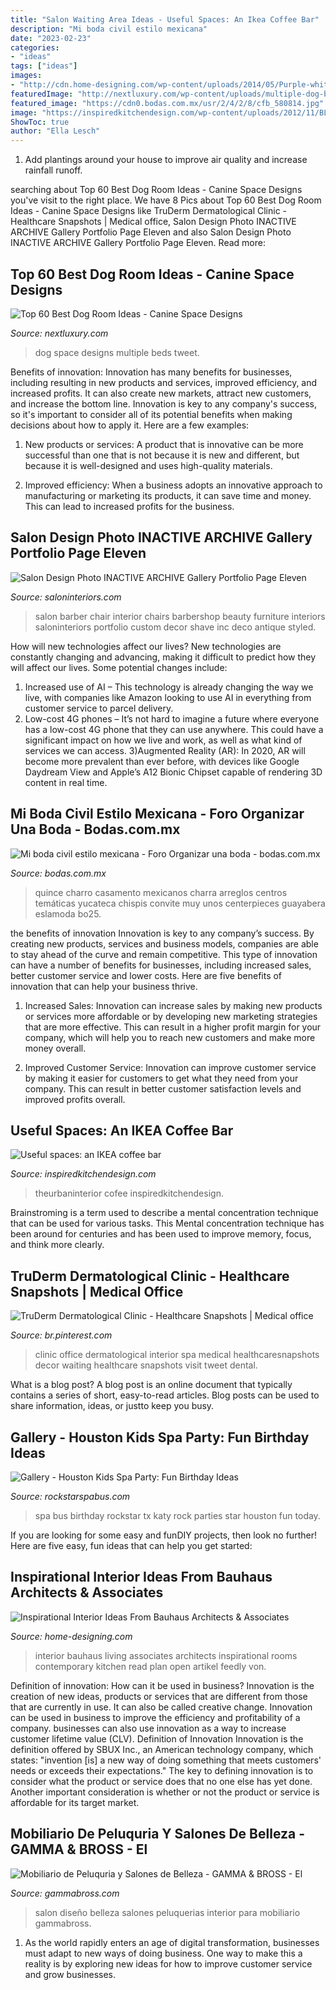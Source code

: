 ```yaml
---
title: "Salon Waiting Area Ideas - Useful Spaces: An Ikea Coffee Bar"
description: "Mi boda civil estilo mexicana"
date: "2023-02-23"
categories:
- "ideas"
tags: ["ideas"]
images:
- "http://cdn.home-designing.com/wp-content/uploads/2014/05/Purple-white-interior.jpg"
featuredImage: "http://nextluxury.com/wp-content/uploads/multiple-dog-beds-dog-room-ideas.jpg"
featured_image: "https://cdn0.bodas.com.mx/usr/2/4/2/8/cfb_580814.jpg"
image: "https://inspiredkitchendesign.com/wp-content/uploads/2012/11/BL00047-A.jpg"
ShowToc: true
author: "Ella Lesch"
---
```



1. Add plantings around your house to improve air quality and increase rainfall runoff.

	

		
searching about Top 60 Best Dog Room Ideas - Canine Space Designs you've visit to the right place. We have 8 Pics about Top 60 Best Dog Room Ideas - Canine Space Designs like TruDerm Dermatological Clinic - Healthcare Snapshots | Medical office, Salon Design Photo INACTIVE ARCHIVE Gallery Portfolio Page Eleven and also Salon Design Photo INACTIVE ARCHIVE Gallery Portfolio Page Eleven. Read more:
		
    
## Top 60 Best Dog Room Ideas - Canine Space Designs

<img loading=lazy src="http://nextluxury.com/wp-content/uploads/multiple-dog-beds-dog-room-ideas.jpg" onerror="this.onerror=null;this.src='https://tse4.mm.bing.net/th?id=OIP.UTg-xrs1v1hcw7OdMGCPAAAAAA&amp;pid=15.1';" alt="Top 60 Best Dog Room Ideas - Canine Space Designs">

_Source: nextluxury.com_

>dog space designs multiple beds tweet. 

	

Benefits of innovation:
Innovation has many benefits for businesses, including resulting in new products and services, improved efficiency, and increased profits. It can also create new markets, attract new customers, and increase the bottom line. Innovation is key to any company's success, so it's important to consider all of its potential benefits when making decisions about how to apply it. Here are a few examples:
1. New products or services: A product that is innovative can be more successful than one that is not because it is new and different, but because it is well-designed and uses high-quality materials.

2. Improved efficiency: When a business adopts an innovative approach to manufacturing or marketing its products, it can save time and money. This can lead to increased profits for the business.


    
## Salon Design Photo INACTIVE ARCHIVE Gallery Portfolio Page Eleven

<img loading=lazy src="https://www.saloninteriors.com/portfolio/images/custom-cuts/1.jpg" onerror="this.onerror=null;this.src='https://tse2.mm.bing.net/th?id=OIP.LsJtI3E8ccztqq_JuhqxpgAAAA&amp;pid=15.1';" alt="Salon Design Photo INACTIVE ARCHIVE Gallery Portfolio Page Eleven">

_Source: saloninteriors.com_

>salon barber chair interior chairs barbershop beauty furniture interiors saloninteriors portfolio custom decor shave inc deco antique styled. 

	

How will new technologies affect our lives?
New technologies are constantly changing and advancing, making it difficult to predict how they will affect our lives. Some potential changes include: 
1) Increased use of AI – This technology is already changing the way we live, with companies like Amazon looking to use AI in everything from customer service to parcel delivery. 
2) Low-cost 4G phones – It’s not hard to imagine a future where everyone has a low-cost 4G phone that they can use anywhere. This could have a significant impact on how we live and work, as well as what kind of services we can access. 
3)Augmented Reality (AR): In 2020, AR will become more prevalent than ever before, with devices like Google Daydream View and Apple’s A12 Bionic Chipset capable of rendering 3D content in real time.

    
## Mi Boda Civil Estilo Mexicana - Foro Organizar Una Boda - Bodas.com.mx

<img loading=lazy src="https://cdn0.bodas.com.mx/usr/2/4/2/8/cfb_580814.jpg" onerror="this.onerror=null;this.src='https://tse3.mm.bing.net/th?id=OIP.wgCg8x3IQCFF0LFtEvXKHAAAAA&amp;pid=15.1';" alt="Mi boda civil estilo mexicana - Foro Organizar una boda - bodas.com.mx">

_Source: bodas.com.mx_

>quince charro casamento mexicanos charra arreglos centros temáticas yucateca chispis convite muy unos centerpieces guayabera eslamoda bo25. 

	

the benefits of innovation
Innovation is key to any company’s success. By creating new products, services and business models, companies are able to stay ahead of the curve and remain competitive. This type of innovation can have a number of benefits for businesses, including increased sales, better customer service and lower costs. Here are five benefits of innovation that can help your business thrive.
1. Increased Sales: Innovation can increase sales by making new products or services more affordable or by developing new marketing strategies that are more effective. This can result in a higher profit margin for your company, which will help you to reach new customers and make more money overall.

2. Improved Customer Service: Innovation can improve customer service by making it easier for customers to get what they need from your company. This can result in better customer satisfaction levels and improved profits overall.


    
## Useful Spaces: An IKEA Coffee Bar

<img loading=lazy src="https://inspiredkitchendesign.com/wp-content/uploads/2012/11/BL00047-A.jpg" onerror="this.onerror=null;this.src='https://tse3.mm.bing.net/th?id=OIP.Lt8THMOcb5giLpV9APHn5gHaKi&amp;pid=15.1';" alt="Useful spaces: an IKEA coffee bar">

_Source: inspiredkitchendesign.com_

>theurbaninterior cofee inspiredkitchendesign. 

	

Brainstroming is a term used to describe a mental concentration technique that can be used for various tasks. This Mental concentration technique has been around for centuries and has been used to improve memory, focus, and think more clearly.

    
## TruDerm Dermatological Clinic - Healthcare Snapshots | Medical Office

<img loading=lazy src="https://i.pinimg.com/736x/30/1b/a3/301ba3d1630a5f0f1cdf37b01b34136d.jpg" onerror="this.onerror=null;this.src='https://tse1.mm.bing.net/th?id=OIP.6dny8rwVA1sdkgjPoFHKlQHaE8&amp;pid=15.1';" alt="TruDerm Dermatological Clinic - Healthcare Snapshots | Medical office">

_Source: br.pinterest.com_

>clinic office dermatological interior spa medical healthcaresnapshots decor waiting healthcare snapshots visit tweet dental. 

	

What is a blog post?
A blog post is an online document that typically contains a series of short, easy-to-read articles. Blog posts can be used to share information, ideas, or justto keep you busy.

    
## Gallery - Houston Kids Spa Party: Fun Birthday Ideas

<img loading=lazy src="https://rockstarspabus.com/wp-content/uploads/2017/07/rock-star-spa-bus-gallery-katy-tx.jpg" onerror="this.onerror=null;this.src='https://tse1.mm.bing.net/th?id=OIP.AlguWMM808E9Juf-cW424gHaE8&amp;pid=15.1';" alt="Gallery - Houston Kids Spa Party: Fun Birthday Ideas">

_Source: rockstarspabus.com_

>spa bus birthday rockstar tx katy rock parties star houston fun today. 

	

If you are looking for some easy and funDIY projects, then look no further! Here are five easy, fun ideas that can help you get started: 

    
## Inspirational Interior Ideas From Bauhaus Architects &amp; Associates

<img loading=lazy src="http://cdn.home-designing.com/wp-content/uploads/2014/05/Purple-white-interior.jpg" onerror="this.onerror=null;this.src='https://tse1.mm.bing.net/th?id=OIP.yMHe-yDC6aIYwBehMjpDAAHaId&amp;pid=15.1';" alt="Inspirational Interior Ideas From Bauhaus Architects &amp; Associates">

_Source: home-designing.com_

>interior bauhaus living associates architects inspirational rooms contemporary kitchen read plan open artikel feedly von. 

	

Definition of innovation: How can it be used in business?
Innovation is the creation of new ideas, products or services that are different from those that are currently in use. It can also be called creative change. Innovation can be used in business to improve the efficiency and profitability of a company. businesses can also use innovation as a way to increase customer lifetime value (CLV). Definition of Innovation
Innovation is the definition offered by SBUX Inc., an American technology company, which states: "invention [is] a new way of doing something that meets customers' needs or exceeds their expectations." The key to defining innovation is to consider what the product or service does that no one else has yet done. Another important consideration is whether or not the product or service is affordable for its target market.

    
## Mobiliario De Peluquria Y Salones De Belleza - GAMMA &amp; BROSS - El

<img loading=lazy src="https://files.gammabross.com/Gallery/SalonPictures_51122dae366b4.jpg" onerror="this.onerror=null;this.src='https://tse3.mm.bing.net/th?id=OIP.l8lbfWkYTVRoVWmYF5TeLQHaE7&amp;pid=15.1';" alt="Mobiliario de Peluquria y Salones de Belleza - GAMMA &amp; BROSS - El">

_Source: gammabross.com_

>salon diseño belleza salones peluquerias interior para mobiliario gammabross. 

	

1. As the world rapidly enters an age of digital transformation, businesses must adapt to new ways of doing business. One way to make this a reality is by exploring new ideas for how to improve customer service and grow businesses.

